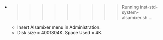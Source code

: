* >>>>>>>>> Running inst-std-system-alsamixer.sh ...
  * Insert Alsamixer menu in Administration.
  * Disk size = 4001804K. Space Used = 4K.

